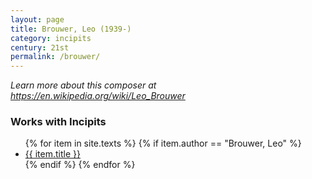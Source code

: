 ```yaml
---
layout: page
title: Brouwer, Leo (1939-)
category: incipits
century: 21st
permalink: /brouwer/
---
```


*Learn more about this composer at <a href="https://en.wikipedia.org/wiki/Leo_Brouwer" target="_blank">https://en.wikipedia.org/wiki/Leo_Brouwer</a>*
<br/>

### Works with Incipits
<ul class="texts">
    {% for item in site.texts %}
      {% if item.author == "Brouwer, Leo" %}
          <li class="text-title">
          <a href="{{ site.baseurl }}{{ item.url }}">
        {{ item.title }}
              </a>
    </li>
      {% endif %}
    {% endfor %}
</ul>
